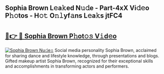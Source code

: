 ## Sophia Brown L𝚎a𝚔ed N𝚞𝚍e - Part-4xX Vi𝚍𝚎o P𝚑𝚘tos - H𝚘𝚝 O𝚗𝚕yf𝚊ns L𝚎a𝚔s jtFC4

# <h2><a href="http://kf34h5p.oniu.top/?m=Sophia+Brown">🔗👉 🔴 Sophia Brown P𝚑ot𝚘𝚜 V𝚒d𝚎o</a></h2>

[![Sophia Brown Nu𝚍e𝚜](https://i.imgur.com/0qMVB7G.gif)](http://kf34h5p.oniu.top/?m=Sophia+Brown)
Social media personality Sophia Brown, acclaimed for sharing dance and lifestyle knowledge, through presentations and blogs. Gifted makeup artist Sophia Brown, recognized for their exceptional skills and accomplishments in transforming actors and performers.  

